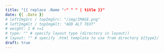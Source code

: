 ```yaml
---
title: "{{ replace .Name "-" " " | title }}"
date: {{ .Date }}
# leftImgSrc / topImgSrc: "/img/IMAGE.png"
# leftImgAlt / topImgAlt: "ADD ALT TEXT"
# weight: 1 # >=1
# type: "" # specify layout type (directory in layout/)
# layout: "" # specify .html template to use from directory ${type}/
draft: true
---
```


